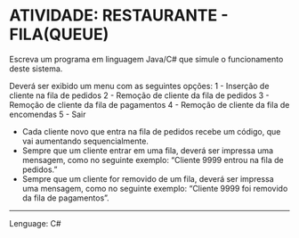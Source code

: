 # ATIVIDADE: RESTAURANTE - FILA(QUEUE)

Escreva um programa em linguagem Java/C# que simule o
funcionamento deste sistema.

Deverá ser exibido um menu com as seguintes opções:
1 - Inserção de cliente na fila de pedidos
2 - Remoção de cliente da fila de pedidos
3 - Remoção de cliente da fila de pagamentos
4 - Remoção de cliente da fila de encomendas
5 - Sair

- Cada cliente novo que entra na fila de pedidos recebe um código, que vai aumentando
sequencialmente.
- Sempre que um cliente entrar em uma fila, deverá ser impressa uma mensagem,
como no seguinte exemplo: “Cliente 9999 entrou na fila de pedidos.”
- Sempre que um cliente for removido de um fila, deverá ser impressa uma mensagem,
como no seguinte exemplo: “Cliente 9999 foi removido da fila de pagamentos”.

------------------------------------------------------------------------------------------
Lenguage: C#
